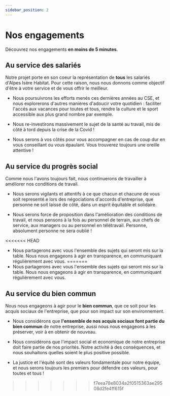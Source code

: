 ```yaml
---
sidebar_position: 2
---
```


# Nos engagements

Découvrez nos engagements **en moins de 5 minutes**.

## Au service des salariés

Notre projet porte en son coeur la représentation de **tous** les salariés d'Alpes Isère Habitat.
Pour cette raison, nous nous donnons comme objectif d'être à votre service et de vous offrir le meilleur.

* Nous poursuivrons les efforts menés ces dernières années au CSE, et nous explorerons d'autres manières d'adoucir votre quotidien : faciliter l'accés aux vacances pour toutes et tous, rendre la culture et le sport accessible aux plus grand nombre par exemple.

* Nous re-investirons massivement le sujet de la santé au travail, mis de côté à tord depuis la crise de la Covid !

* Nous serons à vos côtés pour vous accompagner en cas de coup dur en vous conseillant ou vous épaulant. Vous trouverez toujours une oreille attentive !

## Au service du progrès social

Comme nous l'avons toujours fait, nous continuerons de travailler à améliorer nos conditions de travail.

* Nous serons vigilants et attentifs à ce que chacun et chacune de vous soit representé.e lors des négociations d'accords d'entreprise, que personne ne soit laissé de côté, dans un esprit êquitable et solidaire.

* Nous serons force de proposition dans l'amélioration des conditions de travail, et nous pensons à la fois au personnel de terrain, aux chefs de service, aux managers ou au personnel en télétravail. Personne, absolument personne ne sera oublié !

<<<<<<< HEAD
* Nous partagerons avec vous l'ensemble des sujets qui seront mis sur la table. Nous nous engageons à agir en transparence, en communiquant régulièrement avec vous.
=======
* Nous partagerons avec vous l'ensemble des sujets qui seront mis sur la table. Nous nous engageons à agir en transparence, en communiquant régulièrement avec vous.

## Au service du bien commun

Nous nous engageons à agir pour le **bien commun**, que ce soit pour les acquis sociaux de l'entreprise, que pour son impact sur son environnement.

* Nous considérons que **l'ensemble de nos acquis sociaux font partie du bien commun** de notre entreprise, aussi nous nous engageons à les préserver, voir à en obtenir de nouveau.

* Nous considérons que l'impact social et economique de notre entreprise doit faire partie de nos priorités. Notre activité à des conséquences, et nous souhaitons quelles soient le plus positive possible.

* La justice et l'équité sont des valeurs fondamentale pour notre équipe, et nous serons toujours les premiers pour défendre ces valeurs, pour toutes et tous !
>>>>>>> f7eea78e8034a2f0515363ae29508d2fe4ff615f
